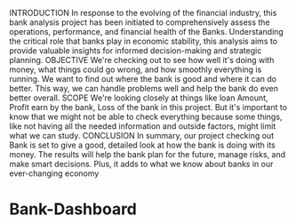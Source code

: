 INTRODUCTION
In response to the evolving of the financial industry, this bank analysis project has been initiated to comprehensively assess the operations, performance, and financial health of the Banks. Understanding the critical role that banks play in economic stability, this analysis aims to provide valuable insights for informed decision-making and strategic planning.
OBJECTIVE
We're checking out to see how well it's doing with money, what things could go wrong, and how smoothly everything is running. We want to find out where the bank is good and where it can do better. This way, we can handle problems well and help the bank do even better overall.
SCOPE
We're looking closely at things like loan Amount, Profit earn by the bank, Loss of the bank in this project. But it's important to know that we might not be able to check everything because some things, like not having all the needed information and outside factors, might limit what we can study.
CONCLUSION
In summary, our project checking out Bank is set to give a good, detailed look at how the bank is doing with its money. The results will help the bank plan for the future, manage risks, and make smart decisions. Plus, it adds to what we know about banks in our ever-changing economy
# Bank-Dashboard
